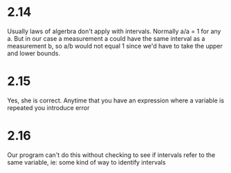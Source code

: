 # 2.14

Usually laws of algerbra don't apply with intervals. Normally a/a = 1 for any a. But in our case a measurement a could have the same interval as a measurement b, so a/b would not equal 1 since we'd have to take the upper and lower bounds.

# 2.15

Yes, she is correct. Anytime that you have an expression where a variable is repeated you introduce error

# 2.16

Our program can't do this without checking to see if intervals refer to the same variable, ie: some kind of way to identify intervals